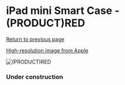 # iPad mini Smart Case - (PRODUCT)RED

[Return to previous page](/ipad_mini)

[High-resolution image from Apple](https://store.storeimages.cdn-apple.com/8756/as-images.apple.com/is/MGND2?wid=4500&hei=4500&fmt=png)

<div style="width: 384px"><img src="/everypreview/MGND2.png" alt="(PRODUCT)RED"></div>

### Under construction
